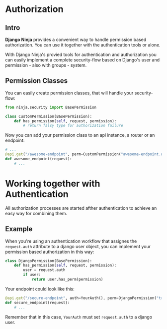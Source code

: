 # Authorization

## Intro
**Django Ninja** provides a convenient way to handle permission based authorization. You can use it together with the authentication tools or alone. 

With Django Ninja's provied tools for authentication and authorization you can easily implement a complete security-flow based on Django's user and permission - also with groups - system.

## Permission Classes
You can easily create permission classes, that will handle your security-flow:
```python
from ninja.security import BasePermission

class CustomPermission(BasePermission):
    def has_permission(self, request, permission):
        # return falsy type for authorization failure
```
Now you can add your permission class to an api instance, a router or an endpoint:
```python
# ...
@api.get("/awesome-endpoint", perm=CustomPermission("awesome-endpoint.access"))
def awesome_endpoint(request):
    # ...
```

# Working together with Authentication
All authorization processes are started afther authentication to achieve an easy way for combining them.

## Example
When you're using an authentication workflow that assignes the `request.auth` attribute to a django user object, you can implement your permission based authorization in this way: 
```python
class DjangoPermission(BasePermission):
    def has_permission(self, request, permission):
        user = request.auth
        if user:
            return user.has_perm(permission)
```
Your endpoint could look like this:
```python
@api.get("/secure-endpoint", auth=YourAuth(), perm=DjangoPermission("trust.me"))
def secure_endpoint(request):
    # ...
```
Remember that in this case, `YourAuth` must set `request.auth` to a django user.
